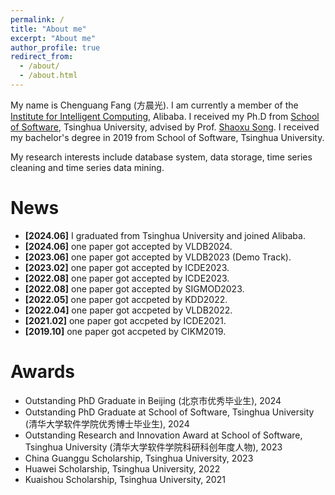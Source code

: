 ```yaml
---
permalink: /
title: "About me"
excerpt: "About me"
author_profile: true
redirect_from: 
  - /about/
  - /about.html
---
```


My name is Chenguang Fang (方晨光). I am currently a member of the [Institute for Intelligent Computing](https://tongyi.aliyun.com/), Alibaba. I received my Ph.D from [School of Software](https://www.thss.tsinghua.edu.cn/), Tsinghua University, advised by Prof. [Shaoxu Song](https://sxsong.github.io/). I received my bachelor's degree in 2019 from School of Software, Tsinghua University. 

My research interests include database system, data storage, time series cleaning and time series data mining.

News
======
+ **[2024.06]** I graduated from Tsinghua University and joined Alibaba.
+ **[2024.06]** one paper got accepted by VLDB2024.
+ **[2023.06]** one paper got accepted by VLDB2023 (Demo Track).
+ **[2023.02]** one paper got accepted by ICDE2023.
+ **[2022.08]** one paper got accepted by ICDE2023.
+ **[2022.08]** one paper got accepted by SIGMOD2023.
+ **[2022.05]** one paper got accpeted by KDD2022.
+ **[2022.04]** one paper got accpeted by VLDB2022.
+ **[2021.02]** one paper got accpeted by ICDE2021.
+ **[2019.10]** one paper got accpeted by CIKM2019.

Awards
======
+ Outstanding PhD Graduate in Beijing (北京市优秀毕业生), 2024
+ Outstanding PhD Graduate at School of Software, Tsinghua University (清华大学软件学院优秀博士毕业生), 2024
+ Outstanding Research and Innovation Award at School of Software, Tsinghua University (清华大学软件学院科研科创年度人物), 2023
+ China Guanggu Scholarship, Tsinghua University, 2023
+ Huawei Scholarship, Tsinghua University, 2022
+ Kuaishou Scholarship, Tsinghua University, 2021

